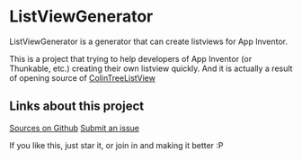 # ListViewGenerator

ListViewGenerator is a generator that can create listviews for App Inventor.

This is a project that trying to help developers of App Inventor (or Thunkable, etc.) creating their own listview quickly. And it is actually a result of opening source of [ColinTreeListView](https://github.com/OpenSourceAIX/ColinTreeListView)

## Links about this project

[Sources on Github](https://github.com/ColinTree/ListViewGenerator)
[Submit an issue](https://github.com/ColinTree/ListViewGenerator/issues)

If you like this, just star it, or join in and making it better :P